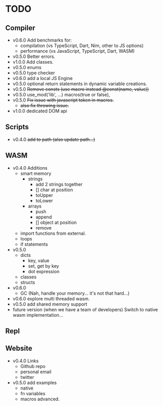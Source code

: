 # TODO

## Compiler
- v0.6.0 Add benchmarks for:
  - compilation (vs TypeScript, Dart, Nim, other to JS options)
  - performance (vs JavaScript, TypeScript, Dart, WASM)
- v0.5.0 Better errors.
- v1.0.0 Add classes.
- v0.5.0 enums
- v0.5.0 type checker
- v0.6.0 add a local JS Engine
- v0.5.0 optional return statements in dynamic variable creations.
- v0.5.0 ~~Remove consts (use macro instead @const(name, value))~~
- v0.5.0 use_mod('lib', ...) macros(true or false), 
- v0.5.0 ~~Fix issue with javascript token in macros.~~
  - ~~also fix throwing issue.~~
- v1.0.0 dedicated DOM api

## Scripts
- v0.4.0 ~~add to path (also update path...)~~

## WASM
- v0.4.0 Additions
  - smart memory
    - strings
      - add 2 strings together
      - [] char at position
      - toUpper 
      - toLower
    - arrays
      - push
      - append
      - [] object at position
      - remove
  - import functions from external.
  - loops
  - if statements
- v0.5.0
  - dicts
    - key, value
    - set, get by key
    - dot expression
  - classes
  - structs
- v0.6.0 
  - GC (Nah, handle your memory... it's not that hard...)
- v0.6.0 explore multi threaded wasm.
- v0.5.0 add shared memory support
- future version (when we have a team of developers) Switch to native wasm implementation...

## Repl

## Website
- v0.4.0 Links
  - Github repo
  - personal email
  - twitter
- v0.5.0 add examples 
  - native
  - fn variables
  - macros advanced.
